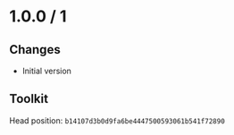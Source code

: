 # 1.0.0 / 1

## Changes

- Initial version

## Toolkit

Head position: `b14107d3b0d9fa6be4447500593061b541f72890`
